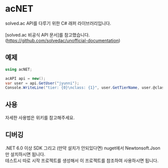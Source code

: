 # acNET

solved.ac API를 다루기 위한 C# 래퍼 라이브러리입니다.<br><br>
[solved.ac 비공식 API 문서]를 참고했습니다.(https://github.com/solvedac/unofficial-documentation)<br>

## 예제
```cs
using acNET;

acAPI api = new();
var user = api.GetUser("jyunni");
Console.WriteLine("tier: {0}\nclass: {1}", user.GetTierName, user.@class);
```
## 사용
자세한 사용법은 위키를 참고해주세요.

## 디버깅
.NET 6.0 이상 SDK 그리고 (만약 설치가 안되있다면) nuget에서 Newtonsoft.Json만 설치하시면 됩니다.<br>
테스트시 따로 시작 프로젝트를 생성해서 이 프로젝트를 참조하여 사용하시면 됩니다.
